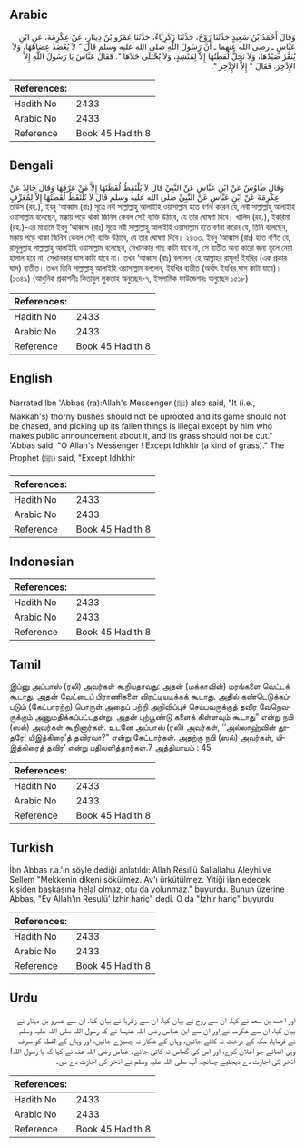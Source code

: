 ## Arabic


<div dir="rtl" lang="ar" style={{fontSize:'larger',backgroundColor:'#f8f9fa',padding:20}}>
وَقَالَ أَحْمَدُ بْنُ سَعِيدٍ حَدَّثَنَا رَوْحٌ، حَدَّثَنَا زَكَرِيَّاءُ، حَدَّثَنَا عَمْرُو بْنُ دِينَارٍ، عَنْ عِكْرِمَةَ، عَنِ ابْنِ عَبَّاسٍ ـ رضى الله عنهما ـ أَنَّ رَسُولَ اللَّهِ صلى الله عليه وسلم قَالَ ‏"‏ لاَ يُعْضَدُ عِضَاهُهَا، وَلاَ يُنَفَّرُ صَيْدُهَا، وَلاَ تَحِلُّ لُقَطَتُهَا إِلاَّ لِمُنْشِدٍ، وَلاَ يُخْتَلَى خَلاَهَا ‏"‏‏.‏ فَقَالَ عَبَّاسٌ يَا رَسُولَ اللَّهِ إِلاَّ الإِذْخِرَ‏.‏ فَقَالَ ‏"‏ إِلاَّ الإِذْخِرَ ‏"‏‏.‏
</div>
<div style={{backgroundColor:'#f8f9fa',padding:20, marginBottom: 10}}><table> <thead> <tr> <th>References:</th> <th></th> </tr> </thead> <tbody><tr><td>Hadith No</td><td>2433</td></tr><tr><td>Arabic No</td><td>2433</td></tr><tr><td>Reference</td><td>Book 45 Hadith 8</td></tr></tbody></table></div>

## Bengali


<div dir="ltr" lang="bn" style={{fontSize:'larger',backgroundColor:'#f8f9fa',padding:20}}>
وَقَالَ طَاوُسٌ عَنْ ابْنِ عَبَّاسٍ عَنْ النَّبِيِّ قَالَ لاَ يَلْتَقِطُ لُقَطَتَهَا إِلاَّ مَنْ عَرَّفَهَا وَقَالَ خَالِدٌ عَنْ عِكْرِمَةَ عَنْ ابْنِ عَبَّاسٍ عَنْ النَّبِيِّ صلى الله عليه وسلم قَالَ لاَ تُلْتَقَطُ لُقَطَتُهَا إِلاَّ لِمُعَرِّفٍ তাউস (রহ.), ইবনু ‘আব্বাস (রাঃ) সূত্রে নবী সাল্লাল্লাহু আলাইহি ওয়াসাল্লাম হতে বর্ণনা করেন যে, নবী সাল্লাল্লাহু আলাইহি ওয়াসাল্লাম বলেছেন, মক্কায় পড়ে থাকা জিনিস কেবল সেই ব্যক্তি উঠাবে, যে তার ঘোষণা দিবে। খালিদ (রহ.), ইকরিমা (রহ.)-এর মাধ্যমে ইবনু ‘আব্বাস (রাঃ) সূত্রে নবী সাল্লাল্লাহু আলাইহি ওয়াসাল্লাম হতে বর্ণনা করেন যে, তিনি বলেছেন, মক্কায় পড়ে থাকা জিনিস কেবল সেই ব্যক্তি উঠাবে, যে তার ঘোষণা দিবে। ২৪৩৩. ইবনু ‘আব্বাস (রাঃ) হতে বর্ণিত যে, রাসূলুল্লাহ সাল্লাল্লাহু আলাইহি ওয়াসাল্লাম বলেছেন, সেখানকার গাছ কাটা যাবে না, সে ব্যতীত অন্য কারো জন্য তুলে নেয়া হালাল হবে না, সেখানকার ঘাস কাটা যাবে না। তখন ‘আব্বাস (রাঃ) বললেন, হে আল্লাহর রাসূল! ইযখির (এক প্রকার ঘাস) ব্যতীত। তখন তিনি সাল্লাল্লাহু আলাইহি ওয়াসাল্লাম বললেন, ইযখির ব্যতীত (অর্থাৎ ইযখির ঘাস কাটা যাবে)। (১৩৪৯) (আধুনিক প্রকাশনীঃ কিতাবুল লুকতাহ অনুচ্ছেদ-৭, ইসলামিক ফাউন্ডেশনঃ অনুচ্ছেদ ১৫১৮)
</div>
<div style={{backgroundColor:'#f8f9fa',padding:20, marginBottom: 10}}><table> <thead> <tr> <th>References:</th> <th></th> </tr> </thead> <tbody><tr><td>Hadith No</td><td>2433</td></tr><tr><td>Arabic No</td><td>2433</td></tr><tr><td>Reference</td><td>Book 45 Hadith 8</td></tr></tbody></table></div>

## English


<div dir="ltr" lang="en" style={{fontSize:'larger',backgroundColor:'#f8f9fa',padding:20}}>
Narrated Ibn 'Abbas (ra):Allah's Messenger (ﷺ) also said, "It (i.e., Makkah's) thorny bushes should not be uprooted and its game should not be chased, and picking up its fallen things is illegal except by him who makes public announcement about it, and its grass should not be cut." 'Abbas said, "O Allah's Messenger ! Except Idhkhir (a kind of grass)." The Prophet (ﷺ) said, "Except Idhkhir
</div>
<div style={{backgroundColor:'#f8f9fa',padding:20, marginBottom: 10}}><table> <thead> <tr> <th>References:</th> <th></th> </tr> </thead> <tbody><tr><td>Hadith No</td><td>2433</td></tr><tr><td>Arabic No</td><td>2433</td></tr><tr><td>Reference</td><td>Book 45 Hadith 8</td></tr></tbody></table></div>

## Indonesian


<div dir="ltr" lang="id" style={{fontSize:'larger',backgroundColor:'#f8f9fa',padding:20}}>

</div>
<div style={{backgroundColor:'#f8f9fa',padding:20, marginBottom: 10}}><table> <thead> <tr> <th>References:</th> <th></th> </tr> </thead> <tbody><tr><td>Hadith No</td><td>2433</td></tr><tr><td>Arabic No</td><td>2433</td></tr><tr><td>Reference</td><td>Book 45 Hadith 8</td></tr></tbody></table></div>

## Tamil


<div dir="ltr" lang="ta" style={{fontSize:'larger',backgroundColor:'#f8f9fa',padding:20}}>
இப்னு அப்பாஸ் (ரலி) அவர்கள் கூறியதாவது: அதன் (மக்காவின்) மரங்களை வெட்டக் கூடாது. அதன் வேட்டைப் பிராணிகளை விரட்டியடிக்கக் கூடாது. அதில் கண்டெடுக்கப்படும் (கேட்பாரற்ற) பொருள் அதைப் பற்றி அறிவிப்புச் செய்பவருக்குத் தவிர வேறெவருக்கும் அனுமதிக்கப்பட்டதன்று. அதன் புற்பூண்டு களைக் கிள்ளவும் கூடாது” என்று நபி (ஸல்) அவர்கள் கூறினார்கள். உடனே அப்பாஸ் (ரலி) அவர்கள், ‘‘அல்லாஹ்வின் தூதரே! யிஇத்கிரை’த் தவிரவா?” என்று கேட்டார்கள். அதற்கு நபி (ஸல்) அவர்கள், யிஇத்கிரைத் தவிர’ என்று பதிலளித்தார்கள்.7 அத்தியாயம் : 45
</div>
<div style={{backgroundColor:'#f8f9fa',padding:20, marginBottom: 10}}><table> <thead> <tr> <th>References:</th> <th></th> </tr> </thead> <tbody><tr><td>Hadith No</td><td>2433</td></tr><tr><td>Arabic No</td><td>2433</td></tr><tr><td>Reference</td><td>Book 45 Hadith 8</td></tr></tbody></table></div>

## Turkish


<div dir="ltr" lang="tr" style={{fontSize:'larger',backgroundColor:'#f8f9fa',padding:20}}>
İbn Abbas r.a.'ın şöyle dediği anlatıldı: Allah Resıllü Sallallahu Aleyhi ve Sellem "Mekkenin dikeni sökülmez. Av'ı ürkütülmez. Yitiği ilan edecek kişiden başkasına helal olmaz, otu da yolunmaz." buyurdu. Bunun üzerine Abbas, "Ey Allah'ın Resulü' İzhir hariç" dedi. O da "İzhir hariç" buyurdu
</div>
<div style={{backgroundColor:'#f8f9fa',padding:20, marginBottom: 10}}><table> <thead> <tr> <th>References:</th> <th></th> </tr> </thead> <tbody><tr><td>Hadith No</td><td>2433</td></tr><tr><td>Arabic No</td><td>2433</td></tr><tr><td>Reference</td><td>Book 45 Hadith 8</td></tr></tbody></table></div>

## Urdu


<div dir="rtl" lang="ur" style={{fontSize:'larger',backgroundColor:'#f8f9fa',padding:20}}>
اور احمد بن سعد نے کہا، ان سے روح نے بیان کیا، ان سے زکریا نے بیان کیا، ان سے عمرو بن دینار نے بیان کیا، ان سے عکرمہ نے اور ان سے ابن عباس رضی اللہ عنہما نے کہ رسول اللہ صلی اللہ علیہ وسلم نے فرمایا، مکہ کے درخت نہ کاٹے جائیں، وہاں کے شکار نہ چھیڑے جائیں، اور وہاں کے لقطہٰ کو صرف وہی اٹھائے جو اعلان کرے، اور اس کی گھاس نہ کاٹی جائے۔ عباس رضی اللہ عنہ نے کہا کہ یا رسول اللہ! اذخر کی اجازت دے دیجئیے چنانچہ آپ صلی اللہ علیہ وسلم نے اذخر کی اجازت دے دی۔
</div>
<div style={{backgroundColor:'#f8f9fa',padding:20, marginBottom: 10}}><table> <thead> <tr> <th>References:</th> <th></th> </tr> </thead> <tbody><tr><td>Hadith No</td><td>2433</td></tr><tr><td>Arabic No</td><td>2433</td></tr><tr><td>Reference</td><td>Book 45 Hadith 8</td></tr></tbody></table></div>
